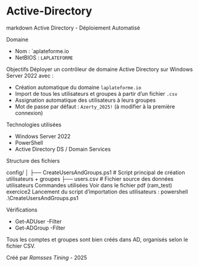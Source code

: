 # Active-Directory
markdown
Active Directory - Déploiement Automatisé 

Domaine
- Nom : `aplateforme.io
- NetBIOS : `LAPLATEFORME`

Objectifs
Déployer un contrôleur de domaine Active Directory sur Windows Server 2022 avec :
- Création automatique du domaine `laplateforme.io`
- Import de tous les utilisateurs et groupes à partir d’un fichier `.csv`
- Assignation automatique des utilisateurs à leurs groupes
- Mot de passe par défaut : `Azerty_2025!` (à modifier à la première connexion)

Technologies utilisées
- Windows Server 2022
- PowerShell
- Active Directory DS / Domain Services

 Structure des fichiers


config/
│
├── CreateUsersAndGroups.ps1     # Script principal de création utilisateurs + groupes
├── users.csv                    # Fichier source des données utilisateurs
 Commandes utilisées
 Voir dans le fichier pdf (ram_test) exercice2
Lancement du script d’importation des utilisateurs :
powershell
.\CreateUsersAndGroups.ps1

Vérifications
- Get-ADUser -Filter 
- Get-ADGroup -Filter 

Tous les comptes et groupes sont bien créés dans AD, organisés selon le fichier CSV.

Créé par *Ramsses Tining* - 2025 
